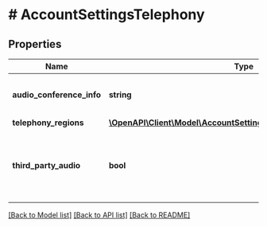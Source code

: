 # # AccountSettingsTelephony

## Properties

Name | Type | Description | Notes
------------ | ------------- | ------------- | -------------
**audio_conference_info** | **string** | Third party audio conference info. | [optional]
**telephony_regions** | [**\OpenAPI\Client\Model\AccountSettingsTelephonyTelephonyRegions**](AccountSettingsTelephonyTelephonyRegions.md) |  | [optional]
**third_party_audio** | **bool** | Users can join the meeting using the existing third party audio configuration. | [optional]

[[Back to Model list]](../../README.md#models) [[Back to API list]](../../README.md#endpoints) [[Back to README]](../../README.md)
